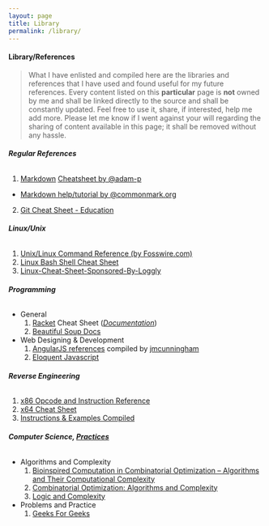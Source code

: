 ```yaml
---
layout: page
title: Library
permalink: /library/
---
```


#### <i class="icon-book"></i>  Library/References

>What I have enlisted and compiled here are the libraries and references that I have used and found useful for my future references. Every content listed on this **particular** page is **not** owned by me and shall be linked directly to the source and shall be constantly updated. Feel free to use it, share, if interested, help me add more. Please let me know if I went against your will regarding the sharing of content available in this page; it shall be removed without any hassle.

###### **Regular References**
1. [Markdown](https://en.wikipedia.org/wiki/Markdown) [Cheatsheet by @adam-p](https://github.com/adam-p/markdown-here/wiki/Markdown-Cheatsheet)
  * [Markdown help/tutorial by @commonmark.org](http://commonmark.org/help/tutorial/)
2. [Git Cheat Sheet - Education](https://education.github.com/git-cheat-sheet-education.pdf)

###### **Linux/Unix**
1. [Unix/Linux Command Reference (by Fosswire.com)](https://files.fosswire.com/2007/08/fwunixref.pdf)
2. [Linux Bash Shell Cheat Sheet](https://learncodethehardway.org/unix/bash_cheat_sheet.pdf)
3. [Linux-Cheat-Sheet-Sponsored-By-Loggly](https://www.loggly.com/wp-content/uploads/2015/05/Linux-Cheat-Sheet-Sponsored-By-Loggly.pdf)

###### **Programming**
+ General
  1. [Racket](https://racket-lang.org/) Cheat Sheet ([*Documentation*](https://docs.racket-lang.org/racket-cheat/index.html))
  2. [Beautiful Soup Docs](https://readthedocs.org/projects/beautiful-soup-4/downloads/pdf/latest)
+ Web Designing & Development
  1. [AngularJS references](https://github.com/jmcunningham/AngularJS-Learning) compiled by [jmcunningham](https://github.com/jmcunningham)
  2. [Eloquent Javascript](http://eloquentjavascript.net/)


###### **Reverse Engineering**
1. [x86 Opcode and Instruction Reference](http://ref.x86asm.net/)
2. [x64 Cheat Sheet](https://cs.brown.edu/courses/cs033/docs/guides/x64_cheatsheet.pdf)
3. [Instructions & Examples Compiled](https://scadahacker.com/library/Documents/Cheat_Sheets/Programming%20-%20x86%20Instructions%201.pdf)

###### **Computer Science, [Practices](/cs-practice/)**
+ Algorithms and Complexity
  1. [Bioinspired Computation in Combinatorial Optimization – Algorithms and Their Computational Complexity](http://www.bioinspiredcomputation.com/self-archived-bookNeumannWitt.pdf)
  2. [Combinatorial Optimization: Algorithms and Complexity](https://www.amazon.com/Combinatorial-Optimization-Algorithms-Complexity-Computer-ebook/dp/B00C8UQZAO)
  3. [Logic and Complexity](http://www.springer.com/us/book/9781852335656)
+ Problems and Practice
  1. [Geeks For Geeks](http://www.geeksforgeeks.org)